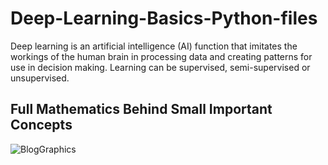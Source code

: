 # Deep-Learning-Basics-Python-files
Deep learning is an artificial intelligence (AI) function that imitates the workings of the human brain in processing data and creating patterns for use in decision making.
Learning can be supervised, semi-supervised or unsupervised.


Full Mathematics Behind Small Important Concepts 
----
![BlogGraphics](https://github.com/DASHANANT/Deep-Learning-Basics-Python-files/blob/main/BlogGraphics.png)
